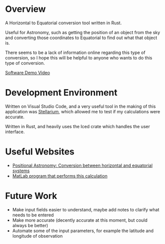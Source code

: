 # Overview

A Horizontal to Equatorial conversion tool written in Rust. 

Useful for Astronomy, such as getting the position of an object from the sky and converting those coordinates to Equatorial to find out what that object is.

There seems to be a lack of information online regarding this type of conversion, so I hope this will be helpful to anyone who wants to do this type of conversion.

[Software Demo Video](https://youtu.be/N5IOR7gEAng)

# Development Environment

Written on Visual Studio Code, and a very useful tool in the making of this application was [Stellarium](https://stellarium.org/), which allowed me to test if my calculations were accurate.

Written in Rust, and heavily uses the Iced crate which handles the user interface.

# Useful Websites

- [Positional Astronomy: Conversion between horizontal and equatorial systems](https://sceweb.sce.uhcl.edu/helm/WEB-Positional%20Astronomy/Tutorial/Conversion/Conversion.html)
- [MatLab program that performs this calculation](https://www.mathworks.com/matlabcentral/fileexchange/24581-convert-azimuth-and-elevation-to-right-ascension-and-declination)

# Future Work

- Make input fields easier to understand, maybe add notes to clarify what needs to be entered
- Make more accurate (decently accurate at this moment, but could always be better)
- Automate some of the input parameters, for example the latitude and longitude of observation

